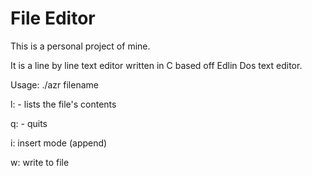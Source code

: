 # File Editor
This is a personal project of mine.

It is a line by line text editor written in C based off Edlin Dos text editor.

Usage:
./azr filename

l: - lists the file's contents

q: - quits

i: insert mode (append)

w: write to file
